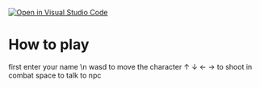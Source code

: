 [![Open in Visual Studio Code](https://classroom.github.com/assets/open-in-vscode-c66648af7eb3fe8bc4f294546bfd86ef473780cde1dea487d3c4ff354943c9ae.svg)](https://classroom.github.com/online_ide?assignment_repo_id=9701603&assignment_repo_type=AssignmentRepo)
# How to play
first enter your name \n
wasd to move the character
↑ ↓ ← → to shoot in combat
space to talk to npc

